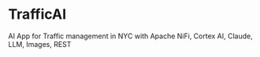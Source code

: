 # TrafficAI
AI App for Traffic management in NYC with Apache NiFi, Cortex AI, Claude, LLM, Images, REST
